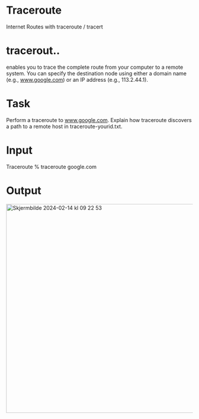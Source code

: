 # Traceroute
Internet Routes with traceroute / tracert

# tracerout..
enables you to trace the complete route from your computer to a remote system. You can specify
the destination node using either a domain name (e.g., www.google.com) or an IP address (e.g., 113.2.44.1).

# Task
Perform a traceroute to www.google.com. Explain how traceroute discovers a path to a remote host in traceroute-yourid.txt.

# Input
Traceroute % traceroute google.com

# Output

<img width="564" alt="Skjermbilde 2024-02-14 kl  09 22 53" src="https://github.com/Suzanemh/Traceroute/assets/91255185/b22adbdd-46ce-4eac-9639-96271dd870f2">
